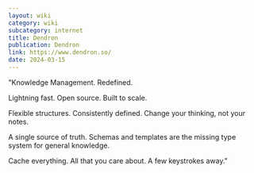 ```yaml
---
layout: wiki
category: wiki
subcategory: internet
title: Dendron
publication: Dendron
link: https://www.dendron.so/
date: 2024-03-15
---
```


"Knowledge Management. Redefined.

Lightning fast. Open source. Built to scale.

Flexible structures. Consistently defined. Change your thinking, not your notes.

A single source of truth. Schemas and templates are the missing type system for general knowledge.

Cache everything. All that you care about. A few keystrokes away."
